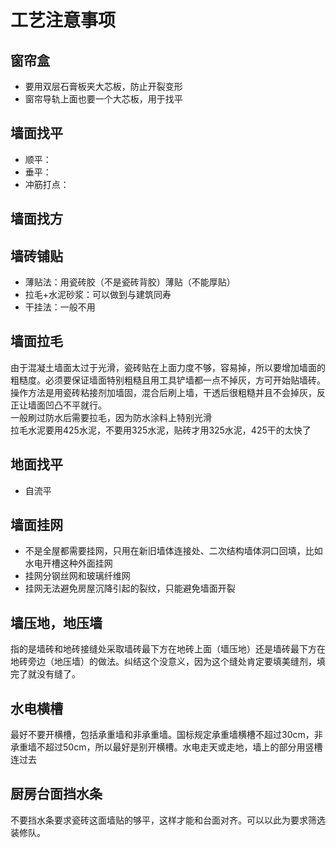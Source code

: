 # 工艺注意事项

## 窗帘盒

* 要用双层石膏板夹大芯板，防止开裂变形
* 窗帘导轨上面也要一个大芯板，用于找平

## 墙面找平

* 顺平：
* 垂平：
* 冲筋打点：

## 墙面找方

## 墙砖铺贴

* 薄贴法：用瓷砖胶（不是瓷砖背胶）薄贴（不能厚贴）
* 拉毛+水泥砂浆：可以做到与建筑同寿
* 干挂法：一般不用

## 墙面拉毛

由于混凝土墙面太过于光滑，瓷砖贴在上面力度不够，容易掉，所以要增加墙面的粗糙度。必须要保证墙面特别粗糙且用工具铲墙都一点不掉灰，方可开始贴墙砖。  
操作方法是用瓷砖粘接剂加墙固，混合后刷上墙，干透后很粗糙并且不会掉灰，反正让墙面凹凸不平就行。  
一般刷过防水后需要拉毛，因为防水涂料上特别光滑  
拉毛水泥要用425水泥，不要用325水泥，贴砖才用325水泥，425干的太快了

## 地面找平

* 自流平

## 墙面挂网

* 不是全屋都需要挂网，只用在新旧墙体连接处、二次结构墙体洞口回填，比如水电开槽这种外面挂网
* 挂网分钢丝网和玻璃纤维网
* 挂网无法避免房屋沉降引起的裂纹，只能避免墙面开裂

## 墙压地，地压墙

指的是墙砖和地砖接缝处采取墙砖最下方在地砖上面（墙压地）还是墙砖最下方在地砖旁边（地压墙）的做法。纠结这个没意义，因为这个缝处肯定要填美缝剂，填完了就没有缝了。

## 水电横槽

最好不要开横槽，包括承重墙和非承重墙。国标规定承重墙横槽不超过30cm，非承重墙不超过50cm，所以最好是别开横槽。水电走天或走地，墙上的部分用竖槽连过去

## 厨房台面挡水条

不要挡水条要求瓷砖这面墙贴的够平，这样才能和台面对齐。可以以此为要求筛选装修队。